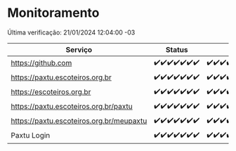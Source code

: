 # Monitoramento

Última verificação: 21/01/2024 12:04:00 -03

|Serviço|Status|Últimas 24h|
|---|---|---|
|https://github.com|<span title="2024-01-14: OK=24">✔️</span><span title="2024-01-15: OK=24">✔️</span><span title="2024-01-16: OK=24">✔️</span><span title="2024-01-17: OK=24">✔️</span><span title="2024-01-18: OK=24">✔️</span><span title="2024-01-19: OK=24">✔️</span><span title="2024-01-20: OK=15">✔️</span>|<span title="20/01/2024 12:04:00 -03 : 200">✔️</span><span title="20/01/2024 13:06:00 -03 : 200">✔️</span><span title="20/01/2024 14:04:00 -03 : 200">✔️</span><span title="20/01/2024 15:07:00 -03 : 200">✔️</span><span title="20/01/2024 16:03:00 -03 : 200">✔️</span><span title="20/01/2024 17:06:00 -03 : 200">✔️</span><span title="20/01/2024 18:03:00 -03 : 200">✔️</span><span title="20/01/2024 19:04:00 -03 : 200">✔️</span><span title="20/01/2024 20:06:00 -03 : 200">✔️</span><span title="20/01/2024 21:35:00 -03 : 200">✔️</span><span title="20/01/2024 22:55:00 -03 : 200">✔️</span><span title="20/01/2024 23:26:00 -03 : 200">✔️</span><span title="21/01/2024 00:07:00 -03 : 200">✔️</span><span title="21/01/2024 01:07:00 -03 : 200">✔️</span><span title="21/01/2024 02:40:00 -03 : 200">✔️</span><span title="21/01/2024 03:08:00 -03 : 200">✔️</span><span title="21/01/2024 04:05:00 -03 : 200">✔️</span><span title="21/01/2024 05:07:00 -03 : 200">✔️</span><span title="21/01/2024 06:06:00 -03 : 200">✔️</span><span title="21/01/2024 07:06:00 -03 : 200">✔️</span><span title="21/01/2024 08:03:00 -03 : 200">✔️</span><span title="21/01/2024 09:10:00 -03 : 200">✔️</span><span title="21/01/2024 10:07:00 -03 : 200">✔️</span><span title="21/01/2024 11:04:00 -03 : 200">✔️</span><span title="21/01/2024 12:04:00 -03 : 200">✔️</span>|
|https://paxtu.escoteiros.org.br|<span title="2024-01-14: OK=24">✔️</span><span title="2024-01-15: OK=24">✔️</span><span title="2024-01-16: OK=24">✔️</span><span title="2024-01-17: OK=24">✔️</span><span title="2024-01-18: OK=24">✔️</span><span title="2024-01-19: OK=24">✔️</span><span title="2024-01-20: OK=15">✔️</span>|<span title="20/01/2024 12:04:00 -03 : 200">✔️</span><span title="20/01/2024 13:06:00 -03 : 200">✔️</span><span title="20/01/2024 14:04:00 -03 : 200">✔️</span><span title="20/01/2024 15:07:00 -03 : 200">✔️</span><span title="20/01/2024 16:03:00 -03 : 200">✔️</span><span title="20/01/2024 17:06:00 -03 : 200">✔️</span><span title="20/01/2024 18:03:00 -03 : 200">✔️</span><span title="20/01/2024 19:04:00 -03 : 200">✔️</span><span title="20/01/2024 20:06:00 -03 : 200">✔️</span><span title="20/01/2024 21:35:00 -03 : 200">✔️</span><span title="20/01/2024 22:55:00 -03 : 200">✔️</span><span title="20/01/2024 23:26:00 -03 : 200">✔️</span><span title="21/01/2024 00:07:00 -03 : 200">✔️</span><span title="21/01/2024 01:07:00 -03 : 200">✔️</span><span title="21/01/2024 02:40:00 -03 : 200">✔️</span><span title="21/01/2024 03:08:00 -03 : 200">✔️</span><span title="21/01/2024 04:05:00 -03 : 200">✔️</span><span title="21/01/2024 05:07:00 -03 : 200">✔️</span><span title="21/01/2024 06:06:00 -03 : 200">✔️</span><span title="21/01/2024 07:06:00 -03 : 200">✔️</span><span title="21/01/2024 08:03:00 -03 : 200">✔️</span><span title="21/01/2024 09:10:00 -03 : 200">✔️</span><span title="21/01/2024 10:07:00 -03 : 200">✔️</span><span title="21/01/2024 11:04:00 -03 : 200">✔️</span><span title="21/01/2024 12:04:00 -03 : 200">✔️</span>|
|https://escoteiros.org.br|<span title="2024-01-14: OK=24">✔️</span><span title="2024-01-15: OK=24">✔️</span><span title="2024-01-16: OK=24">✔️</span><span title="2024-01-17: OK=24">✔️</span><span title="2024-01-18: OK=24">✔️</span><span title="2024-01-19: OK=24">✔️</span><span title="2024-01-20: OK=15">✔️</span>|<span title="20/01/2024 12:04:00 -03 : 200">✔️</span><span title="20/01/2024 13:06:00 -03 : 200">✔️</span><span title="20/01/2024 14:04:00 -03 : 200">✔️</span><span title="20/01/2024 15:07:00 -03 : 200">✔️</span><span title="20/01/2024 16:03:00 -03 : 200">✔️</span><span title="20/01/2024 17:06:00 -03 : 200">✔️</span><span title="20/01/2024 18:04:00 -03 : 200">✔️</span><span title="20/01/2024 19:04:00 -03 : 200">✔️</span><span title="20/01/2024 20:06:00 -03 : 200">✔️</span><span title="20/01/2024 21:35:00 -03 : 200">✔️</span><span title="20/01/2024 22:55:00 -03 : 200">✔️</span><span title="20/01/2024 23:26:00 -03 : 200">✔️</span><span title="21/01/2024 00:07:00 -03 : 200">✔️</span><span title="21/01/2024 01:07:00 -03 : 200">✔️</span><span title="21/01/2024 02:40:00 -03 : 200">✔️</span><span title="21/01/2024 03:08:00 -03 : 200">✔️</span><span title="21/01/2024 04:05:00 -03 : 200">✔️</span><span title="21/01/2024 05:07:00 -03 : 200">✔️</span><span title="21/01/2024 06:06:00 -03 : 200">✔️</span><span title="21/01/2024 07:06:00 -03 : 200">✔️</span><span title="21/01/2024 08:03:00 -03 : 200">✔️</span><span title="21/01/2024 09:10:00 -03 : 200">✔️</span><span title="21/01/2024 10:07:00 -03 : 200">✔️</span><span title="21/01/2024 11:04:00 -03 : 200">✔️</span><span title="21/01/2024 12:04:00 -03 : 200">✔️</span>|
|https://paxtu.escoteiros.org.br/paxtu|<span title="2024-01-14: OK=24">✔️</span><span title="2024-01-15: OK=24">✔️</span><span title="2024-01-16: OK=24">✔️</span><span title="2024-01-17: OK=24">✔️</span><span title="2024-01-18: OK=24">✔️</span><span title="2024-01-19: OK=24">✔️</span><span title="2024-01-20: OK=15">✔️</span>|<span title="20/01/2024 12:04:00 -03 : 200">✔️</span><span title="20/01/2024 13:06:00 -03 : 200">✔️</span><span title="20/01/2024 14:04:00 -03 : 200">✔️</span><span title="20/01/2024 15:07:00 -03 : 200">✔️</span><span title="20/01/2024 16:03:00 -03 : 200">✔️</span><span title="20/01/2024 17:06:00 -03 : 200">✔️</span><span title="20/01/2024 18:04:00 -03 : 200">✔️</span><span title="20/01/2024 19:04:00 -03 : 200">✔️</span><span title="20/01/2024 20:06:00 -03 : 200">✔️</span><span title="20/01/2024 21:35:00 -03 : 200">✔️</span><span title="20/01/2024 22:55:00 -03 : 200">✔️</span><span title="20/01/2024 23:26:00 -03 : 200">✔️</span><span title="21/01/2024 00:07:00 -03 : 200">✔️</span><span title="21/01/2024 01:07:00 -03 : 200">✔️</span><span title="21/01/2024 02:40:00 -03 : 200">✔️</span><span title="21/01/2024 03:08:00 -03 : 200">✔️</span><span title="21/01/2024 04:05:00 -03 : 200">✔️</span><span title="21/01/2024 05:07:00 -03 : 200">✔️</span><span title="21/01/2024 06:06:00 -03 : 200">✔️</span><span title="21/01/2024 07:06:00 -03 : 200">✔️</span><span title="21/01/2024 08:03:00 -03 : 200">✔️</span><span title="21/01/2024 09:10:00 -03 : 200">✔️</span><span title="21/01/2024 10:07:00 -03 : 200">✔️</span><span title="21/01/2024 11:04:00 -03 : 200">✔️</span><span title="21/01/2024 12:04:00 -03 : 200">✔️</span>|
|https://paxtu.escoteiros.org.br/meupaxtu|<span title="2024-01-14: OK=24">✔️</span><span title="2024-01-15: OK=24">✔️</span><span title="2024-01-16: OK=24">✔️</span><span title="2024-01-17: OK=24">✔️</span><span title="2024-01-18: OK=24">✔️</span><span title="2024-01-19: OK=24">✔️</span><span title="2024-01-20: OK=15">✔️</span>|<span title="20/01/2024 12:04:00 -03 : 200">✔️</span><span title="20/01/2024 13:06:00 -03 : 200">✔️</span><span title="20/01/2024 14:04:00 -03 : 200">✔️</span><span title="20/01/2024 15:07:00 -03 : 200">✔️</span><span title="20/01/2024 16:03:00 -03 : 200">✔️</span><span title="20/01/2024 17:06:00 -03 : 200">✔️</span><span title="20/01/2024 18:04:00 -03 : 200">✔️</span><span title="20/01/2024 19:04:00 -03 : 200">✔️</span><span title="20/01/2024 20:06:00 -03 : 200">✔️</span><span title="20/01/2024 21:35:00 -03 : 200">✔️</span><span title="20/01/2024 22:55:00 -03 : 200">✔️</span><span title="20/01/2024 23:26:00 -03 : 200">✔️</span><span title="21/01/2024 00:07:00 -03 : 200">✔️</span><span title="21/01/2024 01:07:00 -03 : 200">✔️</span><span title="21/01/2024 02:40:00 -03 : 200">✔️</span><span title="21/01/2024 03:08:00 -03 : 200">✔️</span><span title="21/01/2024 04:05:00 -03 : 200">✔️</span><span title="21/01/2024 05:07:00 -03 : 200">✔️</span><span title="21/01/2024 06:06:00 -03 : 200">✔️</span><span title="21/01/2024 07:06:00 -03 : 200">✔️</span><span title="21/01/2024 08:03:00 -03 : 200">✔️</span><span title="21/01/2024 09:10:00 -03 : 200">✔️</span><span title="21/01/2024 10:07:00 -03 : 200">✔️</span><span title="21/01/2024 11:04:00 -03 : 200">✔️</span><span title="21/01/2024 12:04:00 -03 : 200">✔️</span>|
|Paxtu Login|<span title="2024-01-14: OK=24">✔️</span><span title="2024-01-15: OK=24">✔️</span><span title="2024-01-16: OK=24">✔️</span><span title="2024-01-17: OK=24">✔️</span><span title="2024-01-18: OK=24">✔️</span><span title="2024-01-19: OK=24">✔️</span><span title="2024-01-20: OK=15">✔️</span>|<span title="20/01/2024 12:04:00 -03 : 200">✔️</span><span title="20/01/2024 13:06:00 -03 : 200">✔️</span><span title="20/01/2024 14:04:00 -03 : 200">✔️</span><span title="20/01/2024 15:07:00 -03 : 200">✔️</span><span title="20/01/2024 16:03:00 -03 : 200">✔️</span><span title="20/01/2024 17:06:00 -03 : 200">✔️</span><span title="20/01/2024 18:04:00 -03 : 200">✔️</span><span title="20/01/2024 19:04:00 -03 : 200">✔️</span><span title="20/01/2024 20:07:00 -03 : 200">✔️</span><span title="20/01/2024 21:35:00 -03 : 200">✔️</span><span title="20/01/2024 22:55:00 -03 : 200">✔️</span><span title="20/01/2024 23:26:00 -03 : 200">✔️</span><span title="21/01/2024 00:07:00 -03 : 200">✔️</span><span title="21/01/2024 01:07:00 -03 : 200">✔️</span><span title="21/01/2024 02:40:00 -03 : 200">✔️</span><span title="21/01/2024 03:08:00 -03 : 200">✔️</span><span title="21/01/2024 04:05:00 -03 : 200">✔️</span><span title="21/01/2024 05:07:00 -03 : 200">✔️</span><span title="21/01/2024 06:06:00 -03 : 200">✔️</span><span title="21/01/2024 07:06:00 -03 : 200">✔️</span><span title="21/01/2024 08:03:00 -03 : 200">✔️</span><span title="21/01/2024 09:10:00 -03 : 200">✔️</span><span title="21/01/2024 10:07:00 -03 : 200">✔️</span><span title="21/01/2024 11:04:00 -03 : 200">✔️</span><span title="21/01/2024 12:04:00 -03 : 200">✔️</span>|
